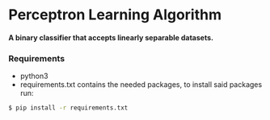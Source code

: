 # Perceptron Learning Algorithm


#### A binary classifier that accepts linearly separable datasets.

### Requirements
* python3
* requirements.txt  contains the needed packages, to install said packages run:
```bash
$ pip install -r requirements.txt
```

